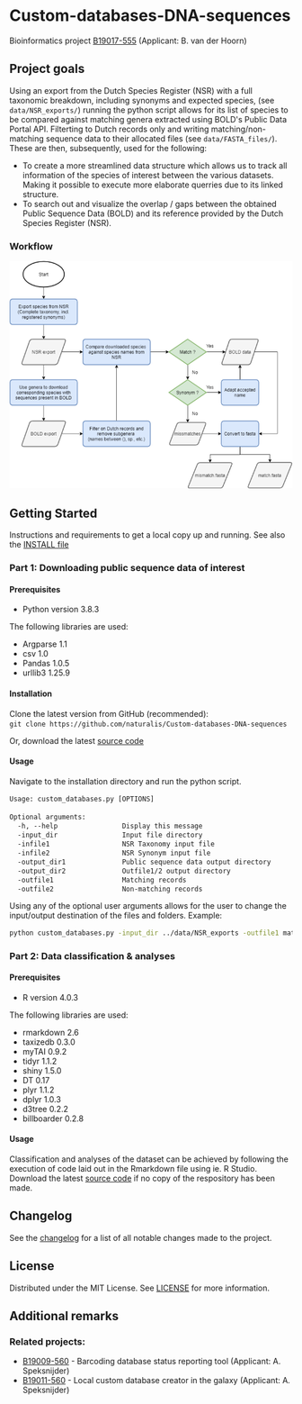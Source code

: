 # Custom-databases-DNA-sequences
Bioinformatics project [B19017-555](https://docs.google.com/spreadsheets/d/1AiUIVsS8jiUE9vmRnP7cdBWNx_Q59V0t9vxko5U51es/edit#gid=420939240)
 (Applicant: B. van der Hoorn)



<!-- ABOUT THE PROJECT -->
## Project goals

Using an export from the Dutch Species Register (NSR) with a full taxonomic breakdown, including synonyms and expected species, (see `data/NSR_exports/`) running the python script allows for its list of species to be compared against matching genera extracted using BOLD's Public Data Portal API. Filterting to Dutch records only and writing matching/non-matching sequence data to their allocated files (see `data/FASTA_files/`). These are then, subsequently, used for the following:

- To create a more streamlined data structure which allows us to track all information of the species of interest between the various datasets. Making it possible to execute more elaborate querries due to its linked structure.
- To search out and visualize the overlap / gaps between the obtained Public Sequence Data (BOLD) and its reference provided by the Dutch Species Register (NSR).

### Workflow
![Workflow](https://github.com/naturalis/Custom-databases-DNA-sequences/blob/master/script/Flowchart.png?raw=true)



<!-- GETTING STARTED -->
## Getting Started

Instructions and requirements to get a local copy up and running. See also the [INSTALL file](INSTALL.md)

### Part 1: Downloading public sequence data of interest

#### Prerequisites
* Python version 3.8.3

The following libraries are used:

  * Argparse 1.1
  * csv 1.0
  * Pandas 1.0.5
  * urllib3 1.25.9
 
#### Installation

Clone the latest version from GitHub (recommended):  
`git clone https://github.com/naturalis/Custom-databases-DNA-sequences`  

Or, download the latest [source code](script/custom_databases.py)

#### Usage

Navigate to the installation directory and run the python script.

```
Usage: custom_databases.py [OPTIONS]

Optional arguments:
  -h, --help                Display this message
  -input_dir                Input file directory
  -infile1                  NSR Taxonomy input file
  -infile2                  NSR Synonym input file
  -output_dir1              Public sequence data output directory
  -output_dir2              Outfile1/2 output directory
  -outfile1                 Matching records
  -outfile2                 Non-matching records
```

Using any of the optional user arguments allows for the user to change the input/output destination of the files and folders. Example:

```sh
python custom_databases.py -input_dir ../data/NSR_exports -outfile1 match.fasta -outfile2 mismatch.fasta -output_dir1 ../data/BOLD_exports -output_dir2 ../data/FASTA_files
```

### Part 2: Data classification & analyses

#### Prerequisites
* R version 4.0.3

The following libraries are used:

  * rmarkdown 2.6
  * taxizedb 0.3.0
  * myTAI 0.9.2
  * tidyr 1.1.2
  * shiny 1.5.0
  * DT 0.17
  * plyr 1.1.2
  * dplyr 1.0.3
  * d3tree 0.2.2
  * billboarder 0.2.8

#### Usage

Classification and analyses of the dataset can be achieved by following the execution of code laid out in the Rmarkdown file using ie. R Studio.
Download the latest [source code](script/custom_databases.Rmd) if no copy of the respository has been made.



<!-- CHANGELOG -->
## Changelog

See the [changelog](CHANGES.md) for a list of all notable changes made to the project.



<!-- LICENSE -->
## License

Distributed under the MIT License. See [LICENSE](LICENSE) for more information.



<!-- Additional remarks -->
## Additional remarks
### Related projects:
- [B19009-560](https://docs.google.com/spreadsheets/d/1ZPdazHaaNi29q7tpruxqp_EYCcA-hNZnx6c2bqjQaq8/edit#gid=420939240) - Barcoding database status reporting tool (Applicant: A. Speksnijder)
- [B19011-560](https://docs.google.com/spreadsheets/d/16KGTSKY5OtizeFCqsoc0rCyX7rQfVMGZabcmB-D2rkA/edit#gid=420939240) - Local custom database creator in the galaxy (Applicant: A. Speksnijder)

